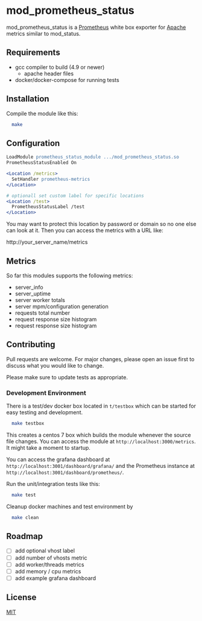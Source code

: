 # mod_prometheus_status

mod_prometheus_status is a [Prometheus](https://prometheus.io/) white box exporter for [Apache](https://httpd.apache.org/) metrics similar to mod_status.

## Requirements

  - gcc compiler to build (4.9 or newer)
    - apache header files
  - docker/docker-compose for running tests

## Installation

Compile the module like this:

```bash
  make
```

## Configuration

```apache
LoadModule prometheus_status_module .../mod_prometheus_status.so
PrometheusStatusEnabled On

<Location /metrics>
  SetHandler prometheus-metrics
</Location>

# optionall set custom label for specific locations
<Location /test>
  PrometheusStatusLabel /test
</Location>
```

You may want to protect this location by password or domain so no one
else can look at it. Then you can access the metrics with a URL like:

http://your_server_name/metrics

## Metrics

So far this modules supports the following metrics:

  * server_info
  * server_uptime
  * server worker totals
  * server mpm/configuration generation
  * requests total number
  * request response size histogram
  * request response size histogram


## Contributing
Pull requests are welcome. For major changes, please open an issue first to discuss
what you would like to change.

Please make sure to update tests as appropriate.

### Development Environment

There is a test/dev docker box located in `t/testbox` which can be started for
easy testing and development.

```bash
  make testbox
```

This creates a centos 7 box which builds the module whenever the source file changes.
You can access the module at `http://localhost:3000/metrics`. It might take a moment
to startup.

You can access the grafana dashboard at `http://localhost:3001/dashboard/grafana/` and the
Prometheus instance at `http://localhost:3001/dashboard/prometheus/`.

Run the unit/integration tests like this:

```bash
  make test
```

Cleanup docker machines and test environment by

```bash
  make clean
```

## Roadmap

  - [ ] add optional vhost label
  - [ ] add number of vhosts metric
  - [ ] add worker/threads metrics
  - [ ] add memory / cpu metrics
  - [ ] add example grafana dashboard

## License
[MIT](https://choosealicense.com/licenses/mit/)
